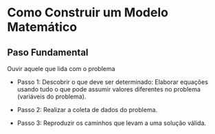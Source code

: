 # Como Construir um Modelo Matemático


## Paso Fundamental
Ouvir aquele que lida com o problema

* Passo 1: Descobrir o que deve ser determinado: Elaborar equações usando tudo o que pode assumir valores diferentes no problema (variáveis do problema).

* Passo 2: Realizar a coleta de dados do problema.

* Passo 3: Reproduzir os caminhos que levam a uma solução válida.